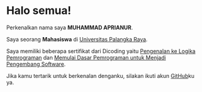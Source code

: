 # Halo semua! 

Perkenalkan nama saya **MUHAMMAD APRIANUR**.  

Saya seorang **Mahasiswa** di [Universitas Palangka Raya](https://www.upr.ac.id/).  

Saya memiliki beberapa sertifikat dari Dicoding yaitu [Pengenalan ke Logika Pemrograman](https://www.dicoding.com/certificates/1RXYMD5DQXVM) dan [Memulai Dasar Pemrograman untuk Menjadi Pengembang Software](https://www.dicoding.com/certificates/2VX31M4WVZYQ).  

Jika kamu tertarik untuk berkenalan denganku, silakan ikuti akun [GitHub](https://github.com/MUHAMMADAPRIANUR)ku ya.
